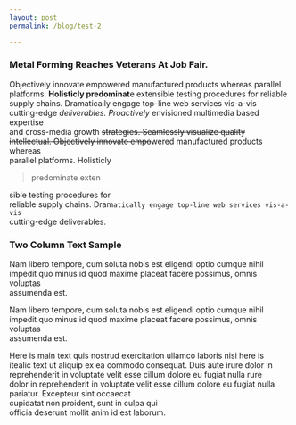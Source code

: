 ```yaml
---
layout: post
permalink: /blog/test-2

---
```


<h3 id="metal-forming-reaches-veterans-at-job-fair.">Metal Forming Reaches Veterans At Job Fair.</h3>
<p>Objectively innovate empowered manufactured products whereas parallel<br>
platforms. <strong>Holisticly predominat</strong>e extensible testing procedures for reliable<br>
supply chains. Dramatically engage top-line web services vis-a-vis<br>
cutting-edge <em>deliverables. Proactively</em> envisioned multimedia based expertise<br>
and cross-media growth <s>strategies. Seamlessly visualize quality<br>
intellectual. Objectively innovate empo</s>wered manufactured products whereas<br>
parallel platforms. Holisticly</p>
<blockquote>
<p>predominate exten</p>
</blockquote>
<p>sible testing procedures for<br>
reliable supply chains. Dram<code>atically engage top-line web services vis-a-vis</code><br>
cutting-edge deliverables.</p>
<h3 id="two-column-text-sample">Two Column Text Sample</h3>
<p>Nam libero tempore, cum soluta nobis est eligendi optio cumque nihil<br>
impedit quo minus id quod maxime placeat facere possimus, omnis voluptas<br>
assumenda est.</p>
<p>Nam libero tempore, cum soluta nobis est eligendi optio cumque nihil<br>
impedit quo minus id quod maxime placeat facere possimus, omnis voluptas<br>
assumenda est.</p>
<p>Here is main text quis nostrud exercitation ullamco laboris nisi here is<br>
itealic text ut aliquip ex ea commodo consequat. Duis aute irure dolor in<br>
reprehenderit in voluptate velit esse cillum dolore eu fugiat nulla rure<br>
dolor in reprehenderit in voluptate velit esse cillum dolore eu fugiat nulla<br>
pariatur. Excepteur sint occaecat<br>
cupidatat non proident, sunt in culpa qui<br>
officia deserunt mollit anim id est laborum.</p>

<!--stackedit_data:
eyJwcm9wZXJ0aWVzIjoibGF5b3V0OiBwb3N0XG5wZXJtYWxpbm
s6IC9ibG9nL3Rlc3RcbiIsImhpc3RvcnkiOlstMjU3Njg3MjYy
XX0=
-->
